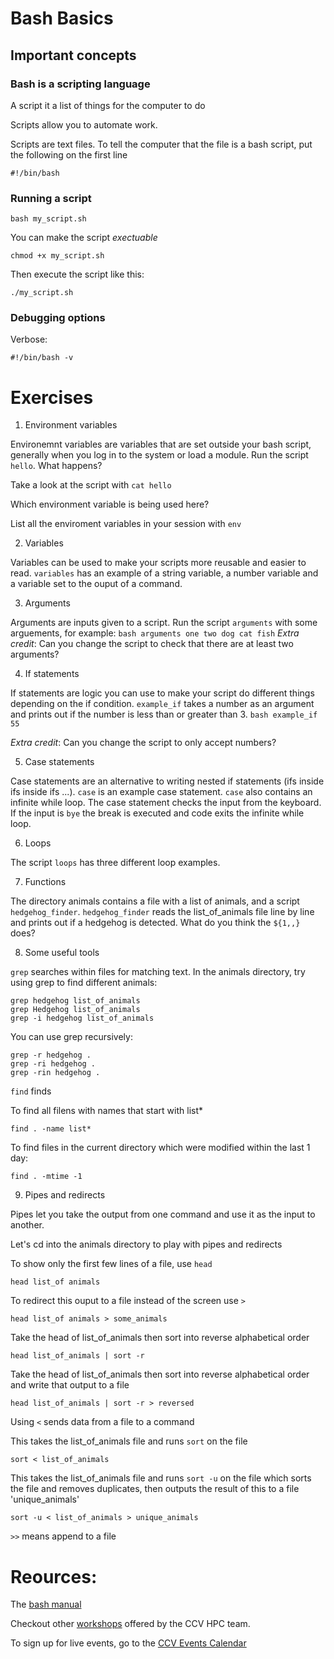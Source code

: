 # Bash Basics

## Important concepts

### Bash is a scripting language

A script it a list of things for the computer to do

Scripts allow you to automate work.

Scripts are text files.  To tell the computer that the file is a 
bash script, put the following on the first line

````
#!/bin/bash
````

### Running a script

````
bash my_script.sh
````

You can make the script *exectuable*

````
chmod +x my_script.sh
````

Then execute the script like this:

````
./my_script.sh
````


### Debugging options

Verbose:

```
#!/bin/bash -v
```

# Exercises

1. Environment variables

Environemnt variables are variables that are set outside your bash script, generally when you log in to the system or load a module. Run the script `hello`.  What happens? 

Take a look at the script with `cat hello`

Which environment variable is being used here?

List all the enviroment variables in your session with `env`

2. Variables

Variables can be used to make your scripts more reusable and easier to read. `variables` has an example of a string variable, a number variable and a variable set to the ouput of a command. 

3. Arguments

Arguments are inputs given to a script. Run the script `arguments` with some arguements, for example:
`bash arguments one two dog cat fish`
*Extra credit*: Can you change the script to check that there are at least two arguments?

4. If statements

If statements are logic you can use to make your script do different things depending on the if condition.  `example_if` takes a number as an argument and prints out if the number is less than or greater than 3. 
`bash example_if 55`

*Extra credit*: Can you change the script to only accept numbers?

5. Case statements

Case statements are an alternative to writing nested if statements (ifs inside ifs inside ifs ...).  `case` is an example case statement.  `case` also contains an infinite while loop. The case statement checks the input from the keyboard.  If the input is `bye` the break is executed and code exits the infinite while loop.  

6. Loops

The script `loops` has three different loop examples.  

7. Functions

The directory animals contains a file with a list of animals, and a script `hedgehog_finder`.  `hedgehog_finder` reads the list_of_animals file line by line and prints out if a hedgehog is detected.  What do you think the `${1,,}` does?


8. Some useful tools

`grep` searches within files for matching text.  In the animals directory, try using grep to find different animals:

````
grep hedgehog list_of_animals
grep Hedgehog list_of_animals
grep -i hedgehog list_of_animals
````

You can use grep recursively:

````
grep -r hedgehog .
grep -ri hedgehog .
grep -rin hedgehog .

````

`find` finds 
 
 To find all filens with names that start with list*
````
find . -name list*
````

To find files in the current directory which were modified within the last 1 day:

````
find . -mtime -1
````

9. Pipes and redirects

Pipes let you take the output from one command and use it as the input to another.

Let's cd into the animals directory to play with pipes and redirects

To show only the first few lines of a file, use `head`

````
head list_of animals
````

To redirect this ouput to a file instead of the screen use `>`

````
head list_of animals > some_animals
````

Take the head of list_of_animals then sort into reverse alphabetical order
````
head list_of_animals | sort -r
````

Take the head of list_of_animals then sort into reverse alphabetical order and write that output to a file

````
head list_of_animals | sort -r > reversed
````

Using `<` sends data from a file to a command
 

This takes the list_of_animals file and runs `sort` on the file
````
sort < list_of_animals
````

This takes the list_of_animals file and runs `sort -u` on the file which sorts the file and removes duplicates, then outputs the result of this to a file 'unique_animals'

````
sort -u < list_of_animals > unique_animals
````

`>>` means append to a file


# Reources:

The [bash manual](https://www.gnu.org/software/bash/manual/html_node/index.html) 

Checkout other [workshops](https://brownhpc.github.io/) offered by the CCV HPC team.

To sign up for live events, go to the [CCV Events Calendar](https://events.brown.edu/ccv/view/all)
